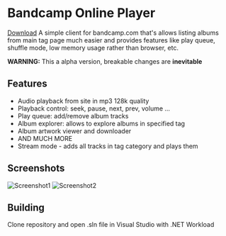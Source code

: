 # Bandcamp Online Player
[Download](https://github.com/LaineZ/BandcampOnlinePlayer/releases/download/alpha-0.1/BandcampOnlinePlayer.zip)
A simple client for bandcamp.com that's allows listing albums from main tag page much easier and provides features like play queue, shuffle mode, low memory usage rather than browser, etc.

**WARNING:** This a alpha version, breakable changes are **inevitable**
## Features
* Audio playback from site in mp3 128k quality
* Playback control: seek, pause, next, prev, volume ...
* Play queue: add/remove album tracks
* Album explorer: allows to explore albums in specified tag
* Album artwork viewer and downloader
* AND MUCH MORE
* Stream mode - adds all tracks in tag category and plays them
## Screenshots
![Screenshot1](https://i.imgur.com/Kx2Etvm.png)
![Screenshot2](https://i.imgur.com/ssbaywa.png)

## Building
Clone repository and open .sln file in Visual Studio with .NET Workload